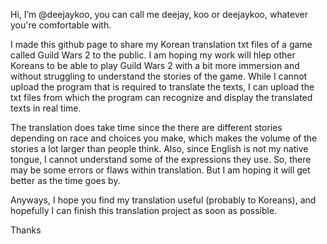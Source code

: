 Hi, I’m @deejaykoo, you can call me deejay, koo or deejaykoo, whatever you're comfortable with.

I made this github page to share my Korean translation txt files of a game called Guild Wars 2 to the public. 
I am hoping my work will hlep other Koreans to be able to play Guild Wars 2 with a bit more immersion and without struggling to understand the stories of the game. 
While I cannot upload the program that is required to translate the texts, I can upload the txt files from which the program can recognize and display the translated texts in real time.

The translation does take time since the there are different stories depending on race and choices you make, which makes the volume of the stories a lot larger than people think. 
Also, since English is not my native tongue, I cannot understand some of the expressions they use. 
So, there may be some errors or flaws within translation. But I am hoping it will get better as the time goes by.

Anyways, I hope you find my translation useful (probably to Koreans), and hopefully I can finish this translation project as soon as possible.

Thanks
